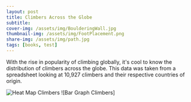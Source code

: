```yaml
---
layout: post
title: Climbers Across the Globe
subtitle: 
cover-img: /assets/img/BoulderingWall.jpg
thumbnail-img: /assets/img/FootPlacement.png
share-img: /assets/img/path.jpg
tags: [books, test]
---
```


With the rise in popularity of climbing globally, it's cool to know the distribution of climbers across the globe. This data was taken from a spreadsheet looking at 10,927 climbers and their respective countries of origin. 

![Heat Map Climbers]()
![Bar Graph Climbers]
